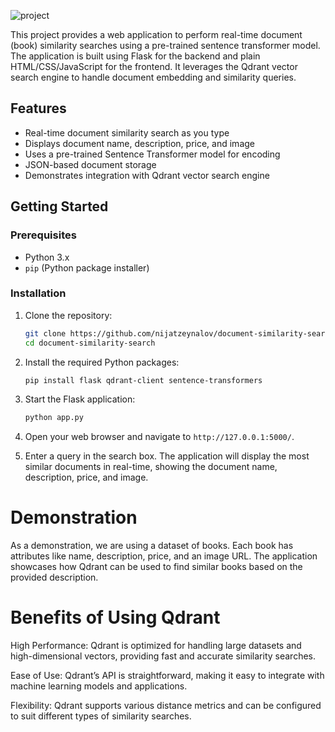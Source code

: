 ![project](https://github.com/NijatZeynalov/document-similarity-search-qdrant/assets/31247506/89535bb2-0732-4307-a900-80bdca702515)

This project provides a web application to perform real-time document (book) similarity searches using a pre-trained sentence transformer model. The application is built using Flask for the backend and plain HTML/CSS/JavaScript for the frontend. It leverages the Qdrant vector search engine to handle document embedding and similarity queries.

## Features

- Real-time document similarity search as you type
- Displays document name, description, price, and image
- Uses a pre-trained Sentence Transformer model for encoding
- JSON-based document storage
- Demonstrates integration with Qdrant vector search engine

## Getting Started

### Prerequisites

- Python 3.x
- `pip` (Python package installer)

### Installation

1. Clone the repository:
    ```sh
    git clone https://github.com/nijatzeynalov/document-similarity-search.git
    cd document-similarity-search
    ```

2. Install the required Python packages:
    ```sh
    pip install flask qdrant-client sentence-transformers
    ```

3. Start the Flask application:
    ```sh
    python app.py
    ```

4. Open your web browser and navigate to `http://127.0.0.1:5000/`.

5. Enter a query in the search box. The application will display the most similar documents in real-time, showing the document name, description, price, and image.


# Demonstration
As a demonstration, we are using a dataset of books. Each book has attributes like name, description, price, and an image URL. The application showcases how Qdrant can be used to find similar books based on the provided description.

# Benefits of Using Qdrant
High Performance: Qdrant is optimized for handling large datasets and high-dimensional vectors, providing fast and accurate similarity searches.

Ease of Use: Qdrant’s API is straightforward, making it easy to integrate with machine learning models and applications.

Flexibility: Qdrant supports various distance metrics and can be configured to suit different types of similarity searches.

